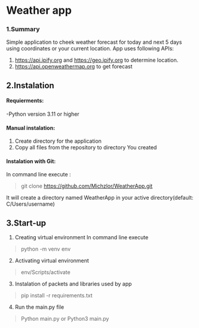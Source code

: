 # Weather app

### 1.Summary
Simple application to cheek weather forecast for today and next 5 days using coordinates or your current location.
App uses following APIs:
1. https://api.ipify.org and https://geo.ipify.org to determine location.
2. https://api.openweathermap.org to get forecast
## 2.Instalation
#### Requierments:
-Python version 3.11 or higher
#### Manual instalation:

1. Create directory for the application
2. Copy all files from the repository to directory You created
#### Instalation with Git:
In command line execute :
>git clone https://github.com/Michzlor/WeatherApp.git

It will create a directory named WeatherApp in your active directory(default: C/Users/username)

## 3.Start-up

1. Creating virtual environment
In command line execute
>  python -m venv env
2. Activating virtual environment
>  env/Scripts/activate
3. Instalation of packets and libraries used by app
> pip install -r requirements.txt
4. Run the main.py file
> Python main.py
or
> Python3 main.py